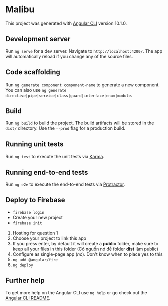 # Malibu

This project was generated with [Angular CLI](https://github.com/angular/angular-cli) version 10.1.0.

## Development server

Run `ng serve` for a dev server. Navigate to `http://localhost:4200/`. The app will automatically reload if you change any of the source files.

## Code scaffolding

Run `ng generate component component-name` to generate a new component. You can also use `ng generate directive|pipe|service|class|guard|interface|enum|module`.

## Build

Run `ng build` to build the project. The build artifacts will be stored in the `dist/` directory. Use the `--prod` flag for a production build.

## Running unit tests

Run `ng test` to execute the unit tests via [Karma](https://karma-runner.github.io).

## Running end-to-end tests

Run `ng e2e` to execute the end-to-end tests via [Protractor](http://www.protractortest.org/).

## Deploy to Firebase

- `firebase login`
- Create your new project
- `firebase init`

1. Hosting for question 1
2. Choose your project to link this app
3. If you press enter, by default it will create a **public** folder, make sure to keep all your files in this folder (Có nguồn nó để folder **dist** làm public)
4. Configure as single-page app (_no_). Don't know when to place yes to this
5. `ng add @angular/fire`
6. `ng deploy`

## Further help

To get more help on the Angular CLI use `ng help` or go check out the [Angular CLI README](https://github.com/angular/angular-cli/blob/master/README.md).
